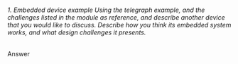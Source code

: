 ###### 1. Embedded device example Using the telegraph example, and the challenges listed in the module as reference, and describe another device that you would like to discuss. Describe how you think its embedded system works, and what design challenges it presents.

Answer
